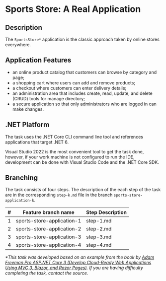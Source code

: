 # Sports Store: A Real Application

## Description

The `SportsStore*` application is the classic approach taken by online stores everywhere.

## Application Features

- an online product catalog that customers can browse by category and page;
- a shopping cart where users can add and remove products;
- a checkout where customers can enter delivery details;
- an administration area that includes create, read, update, and delete (CRUD) tools for manage directory;
- a secure application so that only administrators who are logged in can make changes.

## .NET Platform
The task uses the .NET Core CLI command line tool and references applications that target .NET 6.

Visual Studio 2022 is the most convenient tool to get the task done, however, if your work machine is not configured to run the IDE, development can be done with Visual Studio Code and the .NET Core SDK.

## Branching

The task consists of four steps. The description of the each step of the task are in the corresponding `step-k.md` file in the branch `sports-store-application-k`.

| # | Feature branch name | Step Description |
| ------ | ------ | ------ |
| 1 | sports-store-application-1 | step-1.md |
| 2 | sports-store-application-2 | step-2.md |
| 3 | sports-store-application-3 | step-3.md |
| 4 | sports-store-application-4 | step-4.md |


_*This task was developed based on an example from the book by [Adam Freeman Pro ASP.NET Core 3 (Develop Cloud-Ready Web Applications Using MVC 3, Blazor, and Razor Pages)](https://www.amazon.com/Pro-ASP-NET-Core-Cloud-Ready-Applications/dp/1484254392). If you are having difficulty completing the task, contact the source._
